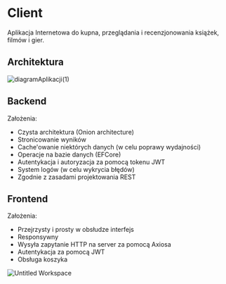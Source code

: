# Client
<p>
Aplikacja Internetowa do kupna, przeglądania i recenzjonowania książek, filmów i gier.
</p>

## Architektura

  ![diagramAplikacji(1)](https://user-images.githubusercontent.com/89195542/197585931-b2c05544-7515-4fdd-8e37-af5e6ae2c328.png)

## Backend

Założenia:

- Czysta architektura (Onion architecture)
- Stronicowanie wyników
- Cache'owanie niektórych danych (w celu poprawy wydajności)
- Operacje na bazie danych (EFCore)
- Autentykacja i autoryzacja za pomocą tokenu JWT
- System logów (w celu wykrycia błędów)
- Zgodnie z zasadami projektowania REST

## Frontend

Założenia:

- Przejrzysty i prosty w obsłudze interfejs
- Responsywny
- Wysyła zapytanie HTTP na server za pomocą Axiosa
- Autentykacja za pomocą JWT
- Obsługa koszyka

![Untitled Workspace](https://user-images.githubusercontent.com/89195542/197602754-e0c4422d-fba6-433f-9dae-1b479ce288ff.png)
